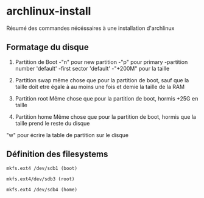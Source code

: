 # archlinux-install
Résumé des commandes nécéssaires à une installation d'archlinux

## Formatage du disque
1. Partition de Boot
-"n" pour new partition
-"p" pour primary
-partition number 'default'
-first sector 'default'
-"+200M" pour la taille

2. Partition swap
même chose que pour la partition de boot, sauf que la taille doit etre égale à au moins une fois et demie la taille de la RAM

3. Partition root
Même chose que pour la partition de boot, hormis +25G en taille

4. Partition home
Même chose que pour la partition de boot, hormis que la taille prend le reste du disque

"w" pour écrire la table de partition sur le disque

## Définition des filesystems

`mkfs.ext4 /dev/sdb1 (boot)`

`mkfs.ext4/dev/sdb3 (root)`

`mkfs.ext4 /dev/sdb4 (home)`
